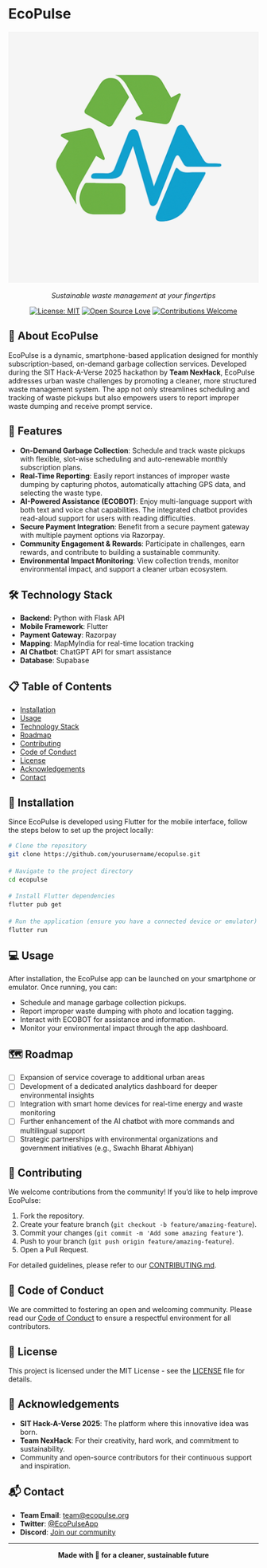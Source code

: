# EcoPulse

<div align="center">
  
![EcoPulse Logo](https://github.com/ShahbazCoder1/Ecopulse/blob/main/ecopulse/assets/images/app_launcher_icon.jpg)
  
*Sustainable waste management at your fingertips*

[![License: MIT](https://img.shields.io/badge/License-MIT-yellow.svg)](LICENSE)
[![Open Source Love](https://badges.frapsoft.com/os/v1/open-source.svg?v=103)](https://github.com/ellerbrock/open-source-badges/)
[![Contributions Welcome](https://img.shields.io/badge/contributions-welcome-brightgreen.svg?style=flat)](CONTRIBUTING.md)

</div>

## 🌱 About EcoPulse

EcoPulse is a dynamic, smartphone-based application designed for monthly subscription-based, on-demand garbage collection services. Developed during the SIT Hack-A-Verse 2025 hackathon by **Team NexHack**, EcoPulse addresses urban waste challenges by promoting a cleaner, more structured waste management system. The app not only streamlines scheduling and tracking of waste pickups but also empowers users to report improper waste dumping and receive prompt service.

## 🚀 Features

- **On-Demand Garbage Collection**: Schedule and track waste pickups with flexible, slot-wise scheduling and auto-renewable monthly subscription plans.
- **Real-Time Reporting**: Easily report instances of improper waste dumping by capturing photos, automatically attaching GPS data, and selecting the waste type.
- **AI-Powered Assistance (ECOBOT)**: Enjoy multi-language support with both text and voice chat capabilities. The integrated chatbot provides read-aloud support for users with reading difficulties.
- **Secure Payment Integration**: Benefit from a secure payment gateway with multiple payment options via Razorpay.
- **Community Engagement & Rewards**: Participate in challenges, earn rewards, and contribute to building a sustainable community.
- **Environmental Impact Monitoring**: View collection trends, monitor environmental impact, and support a cleaner urban ecosystem.

## 🛠️ Technology Stack

- **Backend**: Python with Flask API
- **Mobile Framework**: Flutter
- **Payment Gateway**: Razorpay
- **Mapping**: MapMyIndia for real-time location tracking
- **AI Chatbot**: ChatGPT API for smart assistance
- **Database**: Supabase

## 📋 Table of Contents

- [Installation](#installation)
- [Usage](#usage)
- [Technology Stack](#technology-stack)
- [Roadmap](#roadmap)
- [Contributing](#contributing)
- [Code of Conduct](#code-of-conduct)
- [License](#license)
- [Acknowledgements](#acknowledgements)
- [Contact](#contact)

## 🔧 Installation

Since EcoPulse is developed using Flutter for the mobile interface, follow the steps below to set up the project locally:

```bash
# Clone the repository
git clone https://github.com/yourusername/ecopulse.git

# Navigate to the project directory
cd ecopulse

# Install Flutter dependencies
flutter pub get

# Run the application (ensure you have a connected device or emulator)
flutter run
```

## 💻 Usage

After installation, the EcoPulse app can be launched on your smartphone or emulator. Once running, you can:
- Schedule and manage garbage collection pickups.
- Report improper waste dumping with photo and location tagging.
- Interact with ECOBOT for assistance and information.
- Monitor your environmental impact through the app dashboard.

## 🗺️ Roadmap

- [ ] Expansion of service coverage to additional urban areas
- [ ] Development of a dedicated analytics dashboard for deeper environmental insights
- [ ] Integration with smart home devices for real-time energy and waste monitoring
- [ ] Further enhancement of the AI chatbot with more commands and multilingual support
- [ ] Strategic partnerships with environmental organizations and government initiatives (e.g., Swachh Bharat Abhiyan)

## 👥 Contributing

We welcome contributions from the community! If you’d like to help improve EcoPulse:

1. Fork the repository.
2. Create your feature branch (`git checkout -b feature/amazing-feature`).
3. Commit your changes (`git commit -m 'Add some amazing feature'`).
4. Push to your branch (`git push origin feature/amazing-feature`).
5. Open a Pull Request.

For detailed guidelines, please refer to our [CONTRIBUTING.md](CONTRIBUTING.md).

## 📜 Code of Conduct

We are committed to fostering an open and welcoming community. Please read our [Code of Conduct](CODE_OF_CONDUCT.md) to ensure a respectful environment for all contributors.

## 📄 License

This project is licensed under the MIT License - see the [LICENSE](LICENSE) file for details.

## 🙏 Acknowledgements

- **SIT Hack-A-Verse 2025**: The platform where this innovative idea was born.
- **Team NexHack**: For their creativity, hard work, and commitment to sustainability.
- Community and open-source contributors for their continuous support and inspiration.

## 📬 Contact

- **Team Email**: team@ecopulse.org
- **Twitter**: [@EcoPulseApp](https://twitter.com/EcoPulseApp)
- **Discord**: [Join our community](https://discord.gg/ecopulse)

---

<div align="center">
  
**Made with 💚 for a cleaner, sustainable future**

</div>
